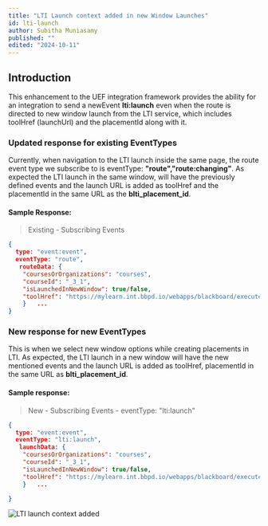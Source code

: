 ```yaml
---
title: "LTI Launch context added in new Window Launches"
id: lti-launch
author: Subitha Muniasamy
published: ""
edited: "2024-10-11"
---
```


## Introduction

This enhancement to the UEF integration framework provides the ability for an integration to send a newEvent **lti:launch** even when the route is directed to new window launch from the LTI service, which includes toolHref (launchUrl) and the placementId along with it.

### Updated response for existing EventTypes

Currently, when navigation to the LTI launch inside the same page, the route event type we subscribe to is eventType: **"route","route:changing"**. As expected the LTI launch in the same window, will have the previously defined events and the launch URL is added as toolHref and the placementId in the same URL as the **blti_placement_id**.

#### Sample Response:

> Existing - Subscribing Events

```json
{
  type: "event:event",
  eventType: "route",
   routeData: {
	"coursesOrOrganizations": "courses",
	"courseId": "_3_1",
	"isLaunchedInNewWindow": true/false,
	"toolHref": "https://mylearn.int.bbpd.io/webapps/blackboard/execute/blti/launchPlacement?blti_placement_id=_12_1&content_id=_35_1&course_id=_3_1&wrapped=true&from_ultra=true"
	}   ...
}
```

### New response for new EventTypes

This is when we select new window options while creating placements in LTI.
As expected, the LTI launch in a new window will have the new mentioned events and the launch URL is added as toolHref, placementId in the same URL as **blti_placement_id**.

#### Sample response:

> New - Subscribing Events - eventType: "lti:launch"

```json
{
  type: "event:event",
  eventType: "lti:launch",
   launchData: {
	"coursesOrOrganizations": "courses",
	"courseId": "_3_1",
	"isLaunchedInNewWindow": true/false,
	"toolHref": "https://mylearn.int.bbpd.io/webapps/blackboard/execute/blti/launchPlacement?blti_placement_id=_12_1&content_id=_35_1&course_id=_3_1&wrapped=true&from_ultra=true"
	}   ...

}
```

![LTI launch context added](/assets/img/lti_launch_context_added_1.png)
